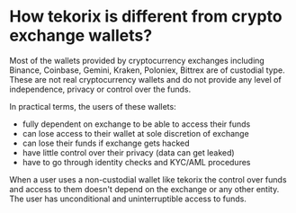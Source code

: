 # How tekorix is different from crypto exchange wallets?

Most of the wallets provided by cryptocurrency exchanges including Binance, Coinbase, Gemini, Kraken, Poloniex, Bittrex are of custodial type. These are not real cryptocurrency wallets and do not provide any level of independence, privacy or control over the funds.

In practical terms, the users of these wallets:

- fully dependent on exchange to be able to access their funds
- can lose access to their wallet at sole discretion of exchange
- can lose their funds if exchange gets hacked
- have little control over their privacy (data can get leaked)
- have to go through identity checks and KYC/AML procedures

When a user uses a non-custodial wallet like tekorix the control over funds and access to them doesn't depend on the exchange or any other entity. The user has unconditional and uninterruptible access to funds.

